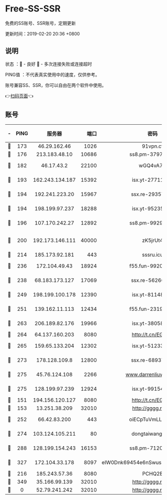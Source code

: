 # Free-SS-SSR

免费的SS账号、SSR账号，定期更新

更新时间：2019-02-20 20:36 +0800

## 说明

状态     ：🙂 - 良好 🙁 - 多次连接失败或连接超时

PING值   ：不代表真实使用中的速度，仅供参考。

账号兼容SS、SSR，你可以自由在两个软件中使用。

👉[扫码页面](https://liesauer.github.io/free-ss-ssr.github.io/)👈

## 账号

|-|PING|服务器|端口|密码|加密方式|区域|
|:----:|:----:|:-----:|-----:|:----:|:----:|:----:|
|🙂|173|46.29.162.46|1026|91vpn.cf|rc4-md5|RU|
|🙂|176|213.183.48.10|10686|ss8.pm-37975412|rc4-md5|RU|
|🙂|182|46.17.43.2|22100|wGQ4vA7D|aes-256-gcm|RU|
|🙂|193|162.243.134.187|15392|isx.yt-27711112|aes-256-cfb|US|
|🙂|194|192.241.223.20|15967|ssx.re-29357040|aes-256-cfb|US|
|🙂|194|198.199.97.237|18288|isx.yt-95235658|aes-256-cfb|US|
|🙂|196|107.170.242.27|12892|ss8.pm-99298452|aes-256-cfb|US|
|🙂|200|192.173.146.111|40000|zK5jrUt4|chacha20-ietf-poly1305|US|
|🙂|214|185.173.92.181|443|sssru.icu|rc4-md5|RU|
|🙂|236|172.104.49.43|18924|f55.fun-99200457|aes-256-cfb|SG|
|🙂|238|68.183.173.127|17069|ssx.re-56266440|aes-256-cfb|US|
|🙂|249|198.199.100.178|12390|isx.yt-81148539|aes-256-cfb|US|
|🙂|251|139.162.11.113|12434|f55.fun-23190804|aes-256-cfb|SG|
|🙂|263|206.189.82.176|19966|isx.yt-38058663|aes-256-cfb|SG|
|🙂|264|64.137.160.203|8080|http://t.cn/EGJIyrl|rc4-md5|CA|
|🙂|265|159.65.133.204|12302|isx.yt-51233749|aes-256-cfb|SG|
|🙂|273|178.128.109.8|12800|ssx.re-68937951|aes-256-cfb|SG|
|🙂|275|45.76.124.108|2266|www.darrenliuwei.com|aes-256-cfb|AU|
|🙂|275|128.199.97.239|12924|isx.yt-99154843|aes-256-cfb|SG|
|🙂|151|194.156.120.127|8080|http://t.cn/EGJIyrl|rc4-md5|RU|
|🙂|153|13.251.38.209|32010|http://gggg.rocks|chacha20|SG|
|🙂|252|66.42.83.200|443|oiECpTuVmLLxk4Ts|aes-256-cfb|US|
|🙂|274|103.124.105.211|80|dongtaiwang.com|aes-256-cfb|US|
|🙂|288|128.199.154.243|16153|ss8.pm-71203520|aes-256-cfb|SG|
|🙂|327|172.104.33.178|8097|eIW0Dnk69454e6nSwuspv9DmS201tQ0D|aes-256-cfb|SG|
|🙁|216|185.243.57.36|8080|PCHQ2E|rc4-md5|US|
|🙁|349|35.166.99.139|32010|http://gggg.rocks|chacha20|US|
|🙁|0|52.79.241.242|32010|http://gggg.rocks|chacha20|KR|
